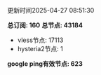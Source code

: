 更新时间2025-04-27 08:51:30

**总订阅: 160**
**总节点: 43184**
- vless节点: 17113
- hysteria2节点: 1

**google ping有效节点: 623**
